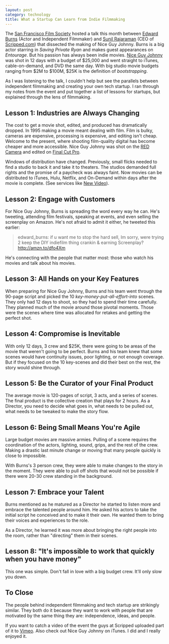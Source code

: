 ```yaml
---
layout: post
category: technology
title: What a Startup Can Learn from Indie Filmmaking
---
```


The [San Francisco Film Society][] hosted a talk this month between [Edward Burns][] (Actor and Independent Filmmaker) and [Sunil Rajaraman][] (CEO of [Scripped.com][]) that dissected the making of Nice Guy Johnny.  Burns is a big actor starring in *Saving Private Ryan* and makes guest appearances on *Entourage*.  But his passion has always been indie movies.  [Nice Guy Johnny][] was shot in 12 days with a budget of $25,000 and went straight to iTunes, cable-on-demand, and DVD the same day.  With big studio movie budgets ranging from $2M to $100M, $25K is the definition of *bootstrapping*.

[San Francisco Film Society]: http://www.sffs.org
[Edward Burns]: http://www.edwardburns.net
[Sunil Rajaraman]: http://www.twitter.com/subes01
[Scripped.com]: http://www.scripped.com
[Nice Guy Johnny]: http://niceguyjohnnythemovie.com/

As I was listening to the talk, I couldn't help but see the parallels between independent filmmaking and creating your own tech startup.  I ran through my notes from the event and put together a list of lessons for startups, but explained through the lens of filmmaking.

## Lesson 1: Industries are Always Changing
The cost to get a movie shot, edited, and produced has dramatically dropped. In 1995 making a movie meant dealing with film.  Film is bulky, cameras are expensive, processing is expensive, and editing isn't cheap.  Welcome to the present, where shooting film-quality digital has become cheaper and more accessible.  Nice Guy Johnny was shot on the [RED Camera][] and edited on [Final Cut Pro][].

[RED Camera]: http://www.red.com
[Final Cut Pro]: http://www.apple.com/finalcut

Windows of distribution have changed. Previously, small flicks needed to find a studio to back it and take it to theaters. The studios demanded full rights and the promise of a paycheck was always faint. Now movies can be distributed to iTunes, Hulu, Netflix, and On-Demand within days after the movie is complete.  (See services like [New Video][]).

[New Video]: http://www.newvideo.com/about/about-new-video-digital/new-video-digital-services/ 

## Lesson 2: Engage with Customers
For Nice Guy Johnny, Burns is spreading the word every way he can.  He's tweeting, attending film festivals, speaking at events, and even selling the screenplay on Amazon.  He's not afraid to admit it either, he tweeted this earlier: 

> edward_burns: if u want me to stop the hard sell, Im sorry, were trying 2 keep the DIY indiefilm thing crankin & earning Screenplay? http://amzn.to/dfo4Xm

He's connecting with the people that matter most: those who watch his movies and talk about his movies.

## Lesson 3: All Hands on your Key Features
When preparing for Nice Guy Johnny, Burns and his team went through the 90-page script and picked the 10 *key-money-put-all-effort-into* scenes.  They only had 12 days to shoot, so they had to spend their time carefully.  They planned much of the movie around those pivotal moments.  Those were the scenes where time was allocated for retakes and getting the perfect shot.

## Lesson 4: Compromise is Inevitable
With only 12 days, 3 crew and $25K, there were going to be areas of the movie that weren't going to be perfect.  Burns and his team knew that some scenes would have continuity issues, poor lighting, or not enough coverage.  But if they focused on the 10 key-scenes and did their best on the rest, the story would shine through.

## Lesson 5: Be the Curator of your Final Product
The average movie is 120-pages of script, 3 acts, and a series of scenes.  The final product is the collective creation that plays for 2 hours.  As a Director, you need to decide what goes in, what needs to be pulled out, what needs to be tweaked to make the story flow.

## Lesson 6: Being Small Means You're Agile
Large budget movies are massive armies.  Pulling of a scene requires the coordination of the actors, lighting, sound, grips, and the rest of the crew.  Making a drastic last minute change or moving that many people quickly is close to impossible.

With Burns's 3 person crew, they were able to make changes to the story in the moment.  They were able to pull off shots that would not be possible if there were 20-30 crew standing in the background.  

## Lesson 7: Embrace your Talent
Burns mentioned as he matured as a Director he started to listen more and embrace the talented people around him.  He asked his actors to take the initial script he conceived and to make it their own.  He wanted them to bring their voices and experiences to the role.

As a Director, he learned it was more about bringing the right people into the room, rather than "directing" them in their scenes.

## Lesson 8: "It's impossible to work that quickly when you have money"
This one was simple.  Don't fall in love with a big budget crew.  It'll only slow you down.

## To Close
The people behind independent filmmaking and tech startup are strikingly similar. They both do it because they want to work with people that are motivated by the same thing they are: independence, ideas, and people.

If you want to catch a video of the event the guys at Scripped uploaded part of it to [Vimeo][].  Also check out Nice Guy Johnny on iTunes.  I did and I really enjoyed it.
 
[Vimeo]: http://vimeo.com/16556140
